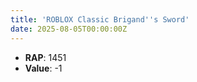 ```yaml
---
title: 'ROBLOX Classic Brigand''s Sword'
date: 2025-08-05T00:00:00Z
---
```

- **RAP**: 1451
- **Value**: -1
